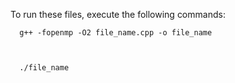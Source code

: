 To run these files, execute the following commands:

      g++ -fopenmp -O2 file_name.cpp -o file_name



      ./file_name

